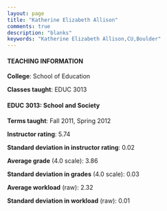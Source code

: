 ```yaml
---
layout: page
title: "Katherine Elizabeth Allison" 
comments: true
description: "blanks"
keywords: "Katherine Elizabeth Allison,CU,Boulder"
---
```

<head>
<script src="https://ajax.googleapis.com/ajax/libs/jquery/2.1.3/jquery.min.js"></script>
<script src="https://dl.dropboxusercontent.com/s/pc42nxpaw1ea4o9/highcharts.js?dl=0"></script>
<!-- <script src="../assets/js/highcharts.js"></script> -->
<style type="text/css">@font-face {
	font-family: "Bebas Neue";
	src: url(https://www.filehosting.org/file/details/544349/BebasNeue Regular.otf) format("opentype");
	}
	h1.Bebas { 
		font-family: "Bebas Neue", Verdana, Tahoma;
	}
</style>
</head>
	   
#### TEACHING INFORMATION

**College**: School of Education

**Classes taught**: EDUC 3013

#### EDUC 3013: School and Society

**Terms taught**: Fall 2011, Spring 2012

**Instructor rating**: 5.74

**Standard deviation in instructor rating**: 0.02

**Average grade** (4.0 scale): 3.86

**Standard deviation in grades** (4.0 scale): 0.03

**Average workload** (raw): 2.32

**Standard deviation in workload** (raw): 0.01

